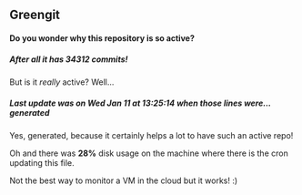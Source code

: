 ## Greengit

#### Do you wonder why this repository is so active?

##### After all it has 34312 commits!

But is it *really* active? Well...

##### Last update was on Wed Jan 11 at 13:25:14 when those lines were... generated

Yes, generated, because it certainly helps a lot to have such an active repo!

Oh and there was **28%** disk usage on the machine
where there is the cron updating this file.

Not the best way to monitor a VM in the cloud but it works! :)
